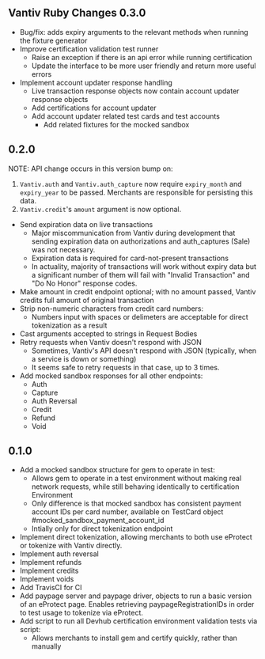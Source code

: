 Vantiv Ruby Changes
0.3.0
-----------
- Bug/fix: adds expiry arguments to the relevant methods when running the fixture generator
- Improve certification validation test runner
  - Raise an exception if there is an api error while running certification
  - Update the interface to be more user friendly and return more useful errors
- Implement account updater response handling
  - Live transaction response objects now contain account updater response objects
  - Add certifications for account updater
  - Add account updater related test cards and test accounts
    - Add related fixtures for the mocked sandbox

0.2.0
-----------

NOTE: API change occurs in this version bump on:

1. `Vantiv.auth` and `Vantiv.auth_capture` now require `expiry_month`
   and `expiry_year` to be passed. Merchants are responsible for persisting
   this data.
2. `Vantiv.credit`'s `amount` argument is now optional.

- Send expiration data on live transactions
  - Major miscommunication from Vantiv during development that sending
    expiration data on authorizations and auth_captures (Sale) was
    not necessary.
  - Expiration data is required for card-not-present transactions
  - In actuality, majority of transactions will work without expiry
    data but a significant number of them will fail with "Invalid Transaction"
    and "Do No Honor" response codes.
- Make amount in credit endpoint optional; with no amount passed, Vantiv
  credits full amount of original transaction
- Strip non-numeric characters from credit card numbers:
  - Numbers input with spaces or delimeters are acceptable for direct
    tokenization as a result
- Cast arguments accepted to strings in Request Bodies
- Retry requests when Vantiv doesn't respond with JSON
  - Sometimes, Vantiv's API doesn't respond with JSON (typically, when
    a service is down or something)
  - It seems safe to retry requests in that case, up to 3 times.
- Add mocked sandbox responses for all other endpoints:
  - Auth
  - Capture
  - Auth Reversal
  - Credit
  - Refund
  - Void

0.1.0
-----------

- Add a mocked sandbox structure for gem to operate in test:
  - Allows gem to operate in a test environment without making real
    network requests, while still behaving identically to certification
    Environment
  - Only difference is that mocked sandbox has consistent payment account
    IDs per card number, available on TestCard object
    #mocked_sandbox_payment_account_id
  - Intially only for direct tokenization endpoint
- Implement direct tokenization, allowing merchants to both use eProtect or
  tokenize with Vantiv directly.
- Implement auth reversal
- Implement refunds
- Implement credits
- Implement voids
- Add TravisCI for CI
- Add paypage server and paypage driver, objects to run a basic version of
  an eProtect page. Enables retrieving paypageRegistrationIDs in order to test
  usage to tokenize via eProtect.
- Add script to run all Devhub certification environment validation tests
  via script:
  - Allows merchants to install gem and certify quickly, rather than manually



